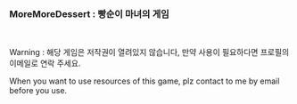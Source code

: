 <h3>MoreMoreDessert : 빵순이 마녀의 게임</h3>
<br>
<p>Warning : 해당 게임은 저작권이 열려있지 않습니다, 만약 사용이 필요하다면 프로필의 이메일로 연락 주세요.</p>
<p>When you want to use resources of this game, plz contact to me by email before you use.</p>
